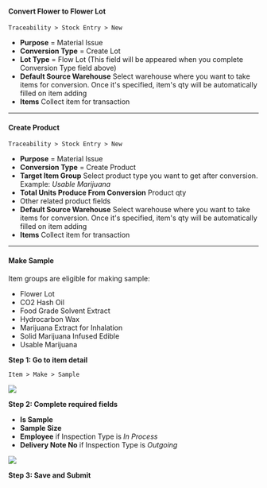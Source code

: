 #### Convert Flower to Flower Lot

`Traceability > Stock Entry > New`

* **Purpose** = Material Issue
* **Conversion Type** = Create Lot
* **Lot Type** = Flow Lot (This field will be appeared when you complete Conversion Type field above)
* **Default Source Warehouse** Select warehouse where you want to take items for conversion. Once it's specified, item's qty will be automatically filled on item adding
* **Items** Collect item for transaction


---

#### Create Product

`Traceability > Stock Entry > New`

* **Purpose** = Material Issue
* **Conversion Type** = Create Product
* **Target Item Group** Select product type you want to get after conversion. Example: _Usable Marijuana_
* **Total Units Produce From Conversion** Product qty
* Other related product fields
* **Default Source Warehouse** Select warehouse where you want to take items for conversion. Once it's specified, item's qty will be automatically filled on item adding
* **Items** Collect item for transaction

---

#### Make Sample

Item groups are eligible for making sample:
 
  * Flower Lot
  * CO2 Hash Oil
  * Food Grade Solvent Extract
  * Hydrocarbon Wax
  * Marijuana Extract for Inhalation
  * Solid Marijuana Infused Edible
  * Usable Marijuana
 
 
**Step 1: Go to item detail**
 
`Item > Make > Sample`
 
<img class="screenshot" src="{{ docs_base_url }}/assets/img/sample-01.png">
 
**Step 2: Complete required fields**
 
 * **Is Sample**
 * **Sample Size**
 * **Employee** if Inspection Type is _In Process_
 * **Delivery Note No** if Inspection Type is _Outgoing_
 
<img class="screenshot" src="{{ docs_base_url }}/assets/img/sample-02.png">

**Step 3: Save and Submit**
